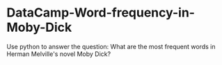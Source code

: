 # DataCamp-Word-frequency-in-Moby-Dick
Use python to answer the question: What are the most frequent words in Herman Melville's novel Moby Dick?
